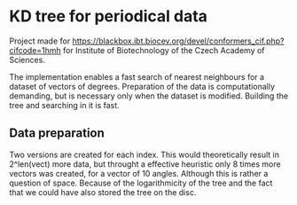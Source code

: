 # KD tree for periodical data
Project made for https://blackbox.ibt.biocev.org/devel/conformers_cif.php?cifcode=1hmh for Institute of Biotechnology of the Czech Academy of Sciences.

The implementation enables a fast search of nearest neighbours for a dataset of vectors of degrees. Preparation of the data is computationally demanding, but is necessary only when the dataset is modified. Building the tree and searching in it is fast.

## Data preparation
Two versions are created for each index. This would theoretically result in 2^len(vect) more data, but throught a effective heuristic only 8 times more vectors was created, for a vector of 10 angles. Although this is rather a question of space. Because of the logarithmicity of the tree and the fact that we could have also stored the tree on the disc. 
